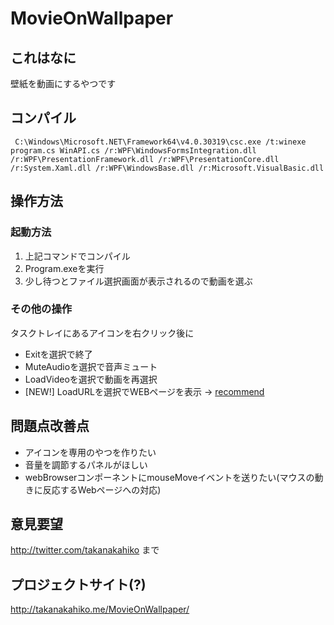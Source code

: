 # MovieOnWallpaper

## これはなに
壁紙を動画にするやつです

## コンパイル
` C:\Windows\Microsoft.NET\Framework64\v4.0.30319\csc.exe /t:winexe program.cs WinAPI.cs /r:WPF\WindowsFormsIntegration.dll /r:WPF\PresentationFramework.dll /r:WPF\PresentationCore.dll /r:System.Xaml.dll /r:WPF\WindowsBase.dll /r:Microsoft.VisualBasic.dll`

## 操作方法

### 起動方法
1. 上記コマンドでコンパイル
2. Program.exeを実行
3. 少し待つとファイル選択画面が表示されるので動画を選ぶ

### その他の操作
タスクトレイにあるアイコンを右クリック後に

- Exitを選択で終了
- MuteAudioを選択で音声ミュート
- LoadVideoを選択で動画を再選択
- [NEW!] LoadURLを選択でWEBページを表示 -> [recommend](https://earth.nullschool.net/jp/#current/wind/surface/level/orthographic=139.26,31.86,706)

## 問題点改善点
- アイコンを専用のやつを作りたい
- 音量を調節するパネルがほしい
- webBrowserコンポーネントにmouseMoveイベントを送りたい(マウスの動きに反応するWebページへの対応)

## 意見要望
http://twitter.com/takanakahiko まで

## プロジェクトサイト(?)
http://takanakahiko.me/MovieOnWallpaper/
